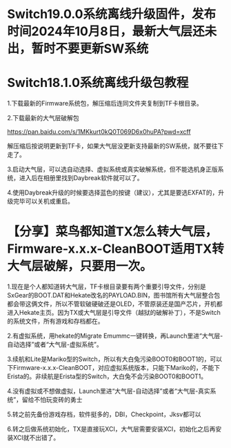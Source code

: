 Switch19.0.0系统离线升级固件，发布时间2024年10月8日，最新大气层还未出，暂时不要更新SW系统
====

Switch18.1.0系统离线升级包教程
====

1.下载最新的Firmware系统包，解压缩后连同文件夹复制到TF卡根目录。

2.下载最新的大气层破解包

https://pan.baidu.com/s/1MKkurt0kQ0T069D6x0huPA?pwd=xcff

解压缩后按说明更新到TF卡，如果大气层没更新支持最新的SW系统，就不要往下走了。

3.启动大气层，可以选自动选择、虚拟系统或真实破解系统，但不能选机身正版系统，进入后在相册里找到Daybreak软件就可以了。

4.使用Daybreak升级的时候要选择蓝色的按键（建议），尤其是要选EXFAT的，升级完毕可以关机或重启。


【分享】菜鸟都知道TX怎么转大气层，Firmware-x.x.x-CleanBOOT适用TX转大气层破解，只要用一次。
====

1.现在是个人都知道转大气层，TF卡根目录要有两个重要引导文件，分别是SxGear的BOOT.DAT和Hekate改名的PAYLOAD.BIN，图书馆所有大气层整合包都会带这俩文件，所以不管软破硬破还是OLED，不管原装还是国产芯片，开机都进入Hekate主页。因为TX或大气层是引导文件（越狱的破解补丁），不是Switch的系统文件，所有游戏和存档都在。

2.有虚拟系统，用hekate的Migrate Emummc一键转换，再Launch里进“大气层-自动选择”或者“大气层-虚拟系统”。

3.续航和Lite是Mariko型的Switch，所以有大白兔污染BOOT0和BOOT1的，可以下Firmware-x.x.x-CleanBOOT，对应虚拟系统版本，只能下Mariko的，不能下Erista的。非续航是Erista型的Switch，大白兔不会污染BOOT0和BOOT1。

4.没有虚拟或不想做虚拟，Launch里进“大气层-自动选择”或者“大气层-真实系统”，留给不怕玩变砖的勇士

5.转之前先备份游戏存档，软件挺多的，DBI，Checkpoint，Jksv都可以

6.转之后做系统初始化，TX是直接玩XCI，大气层需要安装XCI，初始化之后再安装XCI就不出错了。
